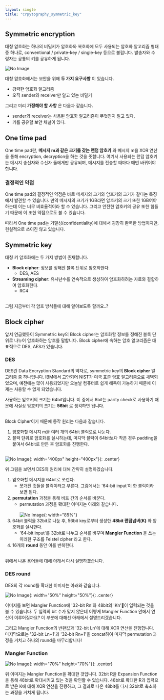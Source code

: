 ```yaml
---
layout: single
title: "crpytography_symmetric_key"
---
```


## Symmetric encryption
대칭 암호화는 하나의 비밀키가 암호화와 복호화에 모두 사용되는 암호화 알고리즘 형태 중 하나로, conventional / private-key / single-key 등으로 불립니다. 발송자와 수령자는 공통의 키를 공유하게 됩니다. 

![No Image](/assets/images/symmetric-encryption.png)

대칭 암호화에서는 보안을 위해 __두 가지 요구사항__ 이 있습니다.
* 강력한 암호화 알고리즘
* 오직 sender와 receiver만 알고 있는 비밀키
  
그리고 미리 __가정해야 할 사항__ 은 다음과 같습니다.
* sender와 receiver는 사용된 암호화 알고리즘이 무엇인지 알고 있다.
* 키를 공유할 보안 채널이 있다.

## One time pad
One time pad란, __메시지 m과 같은 크기를 갖는 랜덤 암호키__ 와 메시지 m을 XOR 연산을 통해 encryption, decryption을 하는 것을 뜻합니다. 여기서 사용되는 랜덤 암호키는 메시지 송신자와 수신자 둘에게만 공유되며, 메시지를 전송할 때마다 매번 바뀌어야 합니다.

### 결정적인 약점
One time pad의 결정적인 약점은 바로 메세지의 크기와 암호키의 크기가 같다는 특징에서 발견할 수 있습니다. 만약 메시지의 크기가 1GB라면 암호키의 크기 또한 1GB여야 하는데 이는 너무 비효율적이라 할 수 있습니다. 그리고 안전한 암호키의 공유 또한 힘들기 때문에 이 또한 약점으로도 볼 수 있습니다.

따라서 One time pad는 기밀성(confidentiality)에 대해서 굉장히 완벽한 방법이지만, 현실적으로 쓰이진 않고 있습니다.

## Symmetric key
대칭 키 암호화에는 두 가지 방법이 존재합니다.
* __Block cipher__: 정보를 정해진 블록 단위로 암호화한다.
  * DES, AES
* __Streaming cipher__: 유사난수를 연속적으로 생성하여 암호화하려는 자료와 결합하여 암호화한다.
  * RC4

\
그럼 지금부터 각 암호 방식들에 대해 알아보도록 할까요..?

## Block cipher
앞서 언급했듯이 Symmetric key의 Block cipher는 암호화할 정보를 정해진 블록 단위로 나누어 암호화하는 암호를 말합니다. Block cipher에 속하는 암호 알고리즘은 대표적으로 DES, AES가 있습니다.

### DES
DES란 Data Encryption Standard의 약자로, symmetric key의 __Block cipher__ 알고리즘 중 하나입니다. IBM에서 고안되어 NIST가 미국 표준 암호 알고리즘으로 채택되었으며, 예전에는 많이 사용되었지만 오늘날 컴퓨터로 쉽게 해독이 가능하기 때문에 이제는 사용할 수 없게 되었습니다.

사용하는 암호키의 크기는 64bit입니다. 이 중에서 8bit는 parity check로 사용하기 때문에 사실상 암호키의 크기는 __56bit__ 로 생각하면 됩니다.

\
Block Cipher이기 때문에 동작 원리는 다음과 같습니다.
1. 암호화할 메시지 m을 여러 개의 64bit 블럭으로 나눈다.
2. 블럭 단위로 암호화를 실시하는데, 마지막 블럭이 64bit보다 작은 경우 padding을 붙여서 64bit로 만든 후 암호화를 진행한다.

\
![No Image](/assets/images/des.png){: width="400px" height="400px"}{: .center}

위 그림을 보면서 DES의 원리에 대해 간략히 설명하겠습니다.
1. 암호화할 메시지를 64bit로 쪼갠다.
   * 쪼개진 것들을 블럭이라고 부른다. 그림에서는 '64-bit input'이 한 블럭이라 보면 된다.
2. __permutation__ 과정을 통해 비트 간의 순서를 바꾼다.
   * permutation 과정을 확대한 이미지는 아래와 같습니다.
     \
     \
     ![No Image](/assets/images/des-permutation.png){: width="85%"}
3. 64bit 블럭을 32bit로 나눈 후, 56bit key로부터 생성한 __48bit 랜덤넘버(K)__ 와 암호화를 실시한다.
   * '64-bit input'를 32bit로 나누고 순서를 바꾸며 __Mangler Function__ 을 쓰는 이러한 구조를 Feistel cipher 라고 한다.
4. 16개의 __round__ 동안 이를 반복한다.

\
위에서 나온 용어들에 대해 아래서 다시 설명하겠습니다.

### DES round
DES의 각 round를 확대한 이미지는 아래와 같습니다.

![No Image](/assets/images/des-round.png){: width="50%" height="50%"}{: .center}

이미지를 보면 Mangler Function에 '32-bit Rn'와 48bit의 'Kn'이 입력되는 것을 볼 수 있습니다. 두 입력의 bit 수가 맞지 않은데 어떻게 Mangler Function 안에서 연산이 이루어질까요? 이 부분에 대해선 아래에서 설명드리겠습니다.

그리고 Mangler Function의 반환값과 '32-bit Ln'에 대해 XOR 연산을 진행합니다. 마지막으로는 '32-bit Ln+1'과 '32-bit Rn+1'을 concat하여 마지막 permutation 과정을 거치고 하나의 round을 마무리합니다!


### Mangler Function
![No Image](/assets/images/des-mangler.png){: width="70%" height="70%"}{: .center}

위 이미지는 Mangler Function을 확대한 것입니다. 32bit R을 Expansion Function을 통해 48bit로 확대시키고 있는 것을 확인할 수 있습니다. 48bit로 확대한 R과 입력으로 받은 K에 대해 XOR 연산을 진행하고, 그 결과로 나온 48bit를 다시 32bit로 축소하는 과정을 거치게 됩니다.

